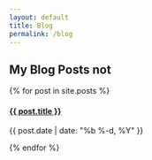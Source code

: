 ```yaml
---
layout: default
title: Blog
permalink: /blog
---
```


## My Blog Posts not
<div class="post-grid">
  {% for post in site.posts %}
  <div class="post-preview-block">

  <h4><a href="{{ post.url }}" class="post-preview">{{ post.title }}</a></h4>
  <p>{{ post.date | date: "%b %-d, %Y" }}</p>
  </div>
  {% endfor %}
</div>
